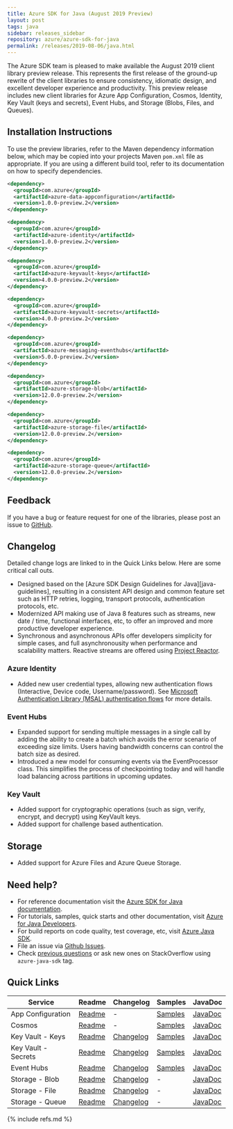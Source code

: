 ```yaml
---
title: Azure SDK for Java (August 2019 Preview)
layout: post
tags: java
sidebar: releases_sidebar
repository: azure/azure-sdk-for-java
permalink: /releases/2019-08-06/java.html
---
```


The Azure SDK team is pleased to make available the August 2019 client library preview release. This represents the first release of the ground-up rewrite of the client libraries to ensure consistency, idiomatic design, and excellent developer experience and productivity. This preview release includes new client libraries for Azure App Configuration, Cosmos, Identity, Key Vault (keys and secrets), Event Hubs, and Storage (Blobs, Files, and Queues).

## Installation Instructions
To use the preview libraries, refer to the Maven dependency information below, which may be copied into your projects Maven `pom.xml` file as appropriate. If you are using a different build tool, refer to its documentation on how to specify dependencies.

```xml
<dependency>
  <groupId>com.azure</groupId>
  <artifactId>azure-data-appconfiguration</artifactId>
  <version>1.0.0-preview.2</version>
</dependency>

<dependency>
  <groupId>com.azure</groupId>
  <artifactId>azure-identity</artifactId>
  <version>1.0.0-preview.2</version>
</dependency>

<dependency>
  <groupId>com.azure</groupId>
  <artifactId>azure-keyvault-keys</artifactId>
  <version>4.0.0-preview.2</version>
</dependency>

<dependency>
  <groupId>com.azure</groupId>
  <artifactId>azure-keyvault-secrets</artifactId>
  <version>4.0.0-preview.2</version>
</dependency>

<dependency>
  <groupId>com.azure</groupId>
  <artifactId>azure-messaging-eventhubs</artifactId>
  <version>5.0.0-preview.2</version>
</dependency>

<dependency>
  <groupId>com.azure</groupId>
  <artifactId>azure-storage-blob</artifactId>
  <version>12.0.0-preview.2</version>
</dependency>

<dependency>
  <groupId>com.azure</groupId>
  <artifactId>azure-storage-file</artifactId>
  <version>12.0.0-preview.2</version>
</dependency>

<dependency>
  <groupId>com.azure</groupId>
  <artifactId>azure-storage-queue</artifactId>
  <version>12.0.0-preview.2</version>
</dependency>
```

## Feedback
If you have a bug or feature request for one of the libraries, please post an issue to [GitHub](https://github.com/azure/azure-sdk-for-java/issues).

## Changelog
Detailed change logs are linked to in the Quick Links below. Here are some critical call outs.

* Designed based on the [Azure SDK Design Guidelines for Java][java-guidelines], resulting in a consistent API design and common feature set such as HTTP retries, logging, transport protocols, authentication protocols, etc.
* Modernized API making use of Java 8 features such as streams, new date / time, functional interfaces, etc, to offer an improved and more productive developer experience.
* Synchronous and asynchronous APIs offer developers simplicity for simple cases, and full asynchronousity when performance and scalability matters. Reactive streams are offered using [Project Reactor](http://projectreactor.io).

### Azure Identity

- Added new user credential types, allowing new authentication flows (Interactive, Device code, Username/password). See [Microsoft Authentication Library (MSAL) authentication flows](https://docs.microsoft.com/en-us/azure/active-directory/develop/msal-authentication-flows) for more details.

### Event Hubs

- Expanded support for sending multiple messages in a single call by adding the ability to create a batch which avoids the error scenario of exceeding size limits. Users having bandwidth concerns can control the batch size as desired.
- Introduced a new model for consuming events via the EventProcessor class. This simplifies the process of checkpointing today and will handle load balancing across partitions in upcoming updates.

### Key Vault

- Added support for cryptographic operations (such as sign, verify, encrypt, and decrypt) using KeyVault keys.
- Added support for challenge based authentication.

## Storage

- Added support for Azure Files and Azure Queue Storage.

## Need help?
* For reference documentation visit the [Azure SDK for Java documentation](https://azure.github.io/azure-sdk-for-java/track2reports/index.html).
* For tutorials, samples, quick starts and other documentation, visit [Azure for Java Developers](https://docs.microsoft.com/java/azure/).
* For build reports on code quality, test coverage, etc, visit [Azure Java SDK](https://azuresdkartifacts.blob.core.windows.net/azure-sdk-for-java/index.html).
* File an issue via [Github Issues](https://github.com/Azure/azure-sdk-for-java/issues/new/choose).
* Check [previous questions](https://stackoverflow.com/questions/tagged/azure-java-sdk) or ask new ones on StackOverflow using `azure-java-sdk` tag.

## Quick Links

| Service  | Readme | Changelog | Samples | JavaDoc |
| -- | -- | -- | -- | -- |
| App Configuration | [Readme](https://github.com/Azure/azure-sdk-for-java/blob/master/sdk/appconfiguration/azure-data-appconfiguration/README.md) | - | [Samples](https://github.com/Azure/azure-sdk-for-java/tree/master/sdk/appconfiguration/azure-data-appconfiguration/src/samples/java) | [JavaDoc](https://azure.github.io/azure-sdk-for-java/track2reports/index.html) |
| Cosmos | [Readme](https://github.com/Azure/azure-cosmosdb-java/tree/v3/README.md) | - | [Samples](https://github.com/Azure/azure-cosmosdb-java/tree/v3/examples) | [JavaDoc](https://azure.github.io/azure-cosmosdb-java/3.0.0/) |
| Key Vault - Keys | [Readme](https://github.com/Azure/azure-sdk-for-java/blob/master/sdk/keyvault/azure-keyvault-keys/README.md) | [Changelog](https://github.com/Azure/azure-sdk-for-java/blob/master/sdk/keyvault/azure-keyvault-keys/CHANGELOG.md) | [Samples](https://github.com/Azure/azure-sdk-for-java/tree/master/sdk/keyvault/azure-keyvault-keys/src/samples/java) | [JavaDoc](https://azure.github.io/azure-sdk-for-java/track2reports/index.html) |
| Key Vault - Secrets | [Readme](https://github.com/Azure/azure-sdk-for-java/blob/master/sdk/keyvault/azure-keyvault-secrets/README.md) | [Changelog](https://github.com/Azure/azure-sdk-for-java/blob/master/sdk/keyvault/azure-keyvault-secrets/CHANGELOG.md) | [Samples](https://github.com/Azure/azure-sdk-for-java/tree/master/sdk/keyvault/azure-keyvault-secrets/src/samples/java) | [JavaDoc](https://azure.github.io/azure-sdk-for-java/track2reports/index.html) |
| Event Hubs | [Readme](https://github.com/Azure/azure-sdk-for-java/blob/master/sdk/eventhubs/README.md) | [Changelog](https://github.com/Azure/azure-sdk-for-java/blob/master/sdk/eventhubs/CHANGELOG.md) | [Samples](https://github.com/Azure/azure-sdk-for-java/tree/master/sdk/eventhubs/azure-eventhubs/src/samples/java) | [JavaDoc](https://azure.github.io/azure-sdk-for-java/track2reports/index.html) |
| Storage - Blob | [Readme](https://github.com/Azure/azure-sdk-for-java/blob/master/storage/client/blob/README.md) | [Changelog](https://github.com/Azure/azure-sdk-for-java/blob/master/storage/client/blob/CHANGELOG.md) | - | [JavaDoc](https://azure.github.io/azure-sdk-for-java/track2reports/index.html) |
| Storage - File | [Readme](https://github.com/Azure/azure-sdk-for-java/blob/master/storage/client/file/README.md) | [Changelog](https://github.com/Azure/azure-sdk-for-java/blob/master/storage/client/file/CHANGELOG.md) | - | [JavaDoc](https://azure.github.io/azure-sdk-for-java/track2reports/index.html) |
| Storage - Queue | [Readme](https://github.com/Azure/azure-sdk-for-java/blob/master/storage/client/queue/README.md) | [Changelog](https://github.com/Azure/azure-sdk-for-java/blob/master/storage/client/queue/CHANGELOG.md) | - | [JavaDoc](https://azure.github.io/azure-sdk-for-java/track2reports/index.html) |

{% include refs.md %}